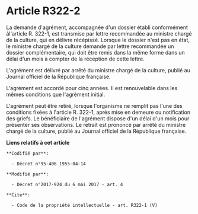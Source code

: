 # Article R322-2

La demande d'agrément, accompagnée d'un dossier établi conformément àl'article R. 322-1, est transmise par lettre recommandée
au ministre chargé de la culture, qui en délivre récépissé. Lorsque le dossier n'est pas en état, le ministre chargé de la
culture demande par lettre recommandée un dossier complémentaire, qui doit être remis dans la même forme dans un délai d'un
mois à compter de la réception de cette lettre.

L'agrément est délivré par arrêté du ministre chargé de la culture, publié au Journal officiel de la République française.

L'agrément est accordé pour cinq années. Il est renouvelable dans les mêmes conditions que l'agrément initial.

L'agrément peut être retiré, lorsque l'organisme ne remplit pas l'une des conditions fixées à l'article R. 322-1, après mise
en demeure ou notification des griefs. Le bénéficiaire de l'agrément dispose d'un délai d'un mois pour présenter ses
observations. Le retrait est prononcé par arrêté du ministre chargé de la culture, publié au Journal officiel de la
République française.

**Liens relatifs à cet article**

	**Codifié par**:

	  - Décret n°95-406 1955-04-14

	**Modifié par**:

	  - Décret n°2017-924 du 6 mai 2017 - art. 4

	**Cite**:

	  - Code de la propriété intellectuelle - art. R322-1 (V)

